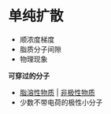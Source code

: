 # 单纯扩散

- 顺浓度梯度
- 脂质分子间隙
- 物理现象

**可穿过的分子**
- [脂溶性物质](脂溶性物质.md) | [非极性物质](非极性物质.md)
- 少数不带电荷的极性小分子

